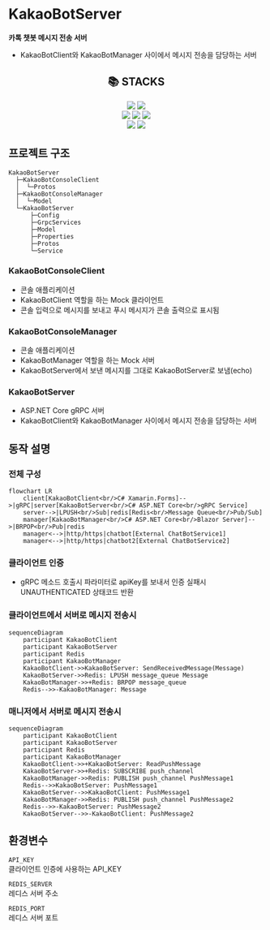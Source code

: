 # KakaoBotServer
**카톡 챗봇 메시지 전송 서버**
- KakaoBotClient와 KakaoBotManager 사이에서 메시지 전송을 담당하는 서버

<div align=center><h2>📚 STACKS</h2></div>

<div align=center>
  <img src="https://img.shields.io/badge/c%23-%23512BD4.svg?style=for-the-badge&logo=c-sharp&logoColor=white">
  <img src="https://img.shields.io/badge/Visual%20Studio%202022-5C2D91.svg?style=for-the-badge&logo=visual-studio&logoColor=white">
  <br/>
  <img src="https://img.shields.io/badge/ASP.NET%20Core-5C2D91?style=for-the-badge&logo=.net&logoColor=white">
  <img src="https://img.shields.io/badge/GRPC-4285F4?style=for-the-badge&logo=google&logoColor=white"> 
  <img src="https://img.shields.io/badge/redis-%23DD0031.svg?style=for-the-badge&logo=redis&logoColor=white"> 
  <br/>
  <img src="https://img.shields.io/badge/docker-%230db7ed.svg?style=for-the-badge&logo=docker&logoColor=white"> 
  <img src="https://img.shields.io/badge/github%20actions-%232671E5.svg?style=for-the-badge&logo=githubactions&logoColor=white">  
  <br>
</div>

## 프로젝트 구조
```
KakaoBotServer
  ├─KakaoBotConsoleClient
  │  └─Protos
  ├─KakaoBotConsoleManager
  │  └─Model
  └─KakaoBotServer
      ├─Config
      ├─GrpcServices
      ├─Model
      ├─Properties
      ├─Protos
      └─Service
```

### KakaoBotConsoleClient
- 콘솔 애플리케이션
- KakaoBotClient 역할을 하는 Mock 클라이언트
- 콘솔 입력으로 메시지를 보내고 푸시 메시지가 콘솔 출력으로 표시됨

### KakaoBotConsoleManager
- 콘솔 애플리케이션
- KakaoBotManager 역할을 하는 Mock 서버
- KakaoBotServer에서 보낸 메시지를 그대로 KakaoBotServer로 보냄(echo)

### KakaoBotServer
- ASP.NET Core gRPC 서버
- KakaoBotClient와 KakaoBotManager 사이에서 메시지 전송을 담당하는 서버

## 동작 설명

### 전체 구성
```mermaid
flowchart LR
    client[KakaoBotClient<br/>C# Xamarin.Forms]-->|gRPC|server[KakaoBotServer<br/>C# ASP.NET Core<br/>gRPC Service]
    server-->|LPUSH<br/>Sub|redis[Redis<br/>Message Queue<br/>Pub/Sub]
    manager[KakaoBotManager<br/>C# ASP.NET Core<br/>Blazor Server]-->|BRPOP<br/>Pub|redis
    manager<-->|http/https|chatbot[External ChatBotService1]
    manager<-->|http/https|chatbot2[External ChatBotService2]
```

### 클라이언트 인증
- gRPC 메소드 호출시 파라미터로 apiKey를 보내서 인증 실패시 UNAUTHENTICATED 상태코드 반환

### 클라이언트에서 서버로 메시지 전송시

```mermaid
sequenceDiagram
    participant KakaoBotClient
    participant KakaoBotServer
    participant Redis
    participant KakaoBotManager
    KakaoBotClient->>KakaoBotServer: SendReceivedMessage(Message)
    KakaoBotServer->>Redis: LPUSH message_queue Message
    KakaoBotManager->>+Redis: BRPOP message_queue
    Redis-->>-KakaoBotManager: Message
```

### 매니저에서 서버로 메시지 전송시

```mermaid
sequenceDiagram
    participant KakaoBotClient
    participant KakaoBotServer
    participant Redis
    participant KakaoBotManager
    KakaoBotClient->>+KakaoBotServer: ReadPushMessage
    KakaoBotServer->>+Redis: SUBSCRIBE push_channel
    KakaoBotManager->>Redis: PUBLISH push_channel PushMessage1
    Redis-->>KakaoBotServer: PushMessage1
    KakaoBotServer-->>KakaoBotClient: PushMessage1
    KakaoBotManager->>Redis: PUBLISH push_channel PushMessage2
    Redis-->>-KakaoBotServer: PushMessage2
    KakaoBotServer-->>-KakaoBotClient: PushMessage2
```

## 환경변수
`API_KEY`  
클라이언트 인증에 사용하는 API_KEY

`REDIS_SERVER`  
레디스 서버 주소

`REDIS_PORT`  
레디스 서버 포트